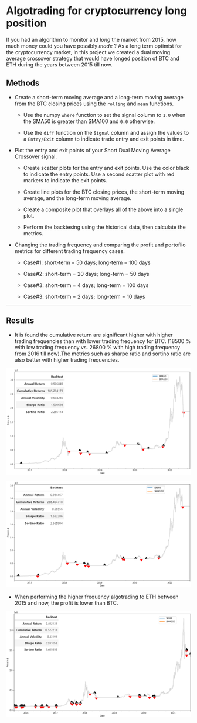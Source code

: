 # Algotrading for cryptocurrency long position

If you had an algorithm to monitor and *long* the market from 2015, how much money could you have possibly *made* ? As a long term optimist for the cryptocurrency market, in this project we created a dual moving average crossover strategy that would have longed position of BTC and ETH during the years between 2015 till now.
 
## Methods

* Create a short-term moving average and a long-term moving average from the BTC closing prices using the `rolling` and `mean` functions.

  * Use the numpy `where` function to set the signal column to `1.0` when the SMA50 is greater than SMA100 and `0.0` otherwise.

  * Use the `diff` function on the `Signal` column and assign the values to a `Entry/Exit` column to indicate trade entry and exit points in time.

* Plot the entry and exit points of your Short Dual Moving Average Crossover signal.

  * Create scatter plots for the entry and exit points. Use the color black to indicate the entry points. Use a second scatter plot with red markers to indicate the exit points.

  * Create line plots for the BTC closing prices, the short-term moving average, and the long-term moving average.

  * Create a composite plot that overlays all of the above into a single plot.
  
  * Perform the backtesing using the historical data, then calculate the metrics.
  
* Changing the trading frequency and comparing the profit and portoflio metrics for different trading frequency cases.

  * Case#1: short-term = 50 days; long-term = 100 days

  * Case#2: short-term = 20 days; long-term = 50 days

  * Case#3: short-term = 4 days; long-term = 100 days
  
  * Case#3: short-term = 2 days; long-term = 10 days

- - -

## Results

* It is found the cumulative return are significant higher with higher trading frequencies than with lower trading frequency for BTC. (18500 % with low trading frequency vs. 26800 % with high trading frequency from 2016 till now).The metrics such as sharpe ratio and sortino ratio are also better with higher trading frequencies.

![SMA50-SMA100](SMA50-100-backtesting.png)

![SMA4-SMA100](SMA4-100-backtesting.png)

* When performing the higher frequency algotrading to ETH between 2015 and now, the profit is lower than BTC.

![ETH-SMA4-SMA100](ETH.png)
